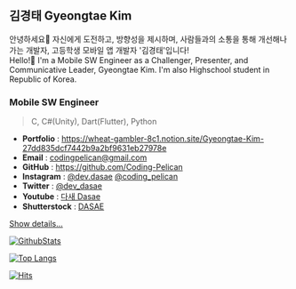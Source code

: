 ## 김경태 Gyeongtae Kim
안녕하세요👋 자신에게 도전하고, 방향성을 제시하며, 사람들과의 소통을 통해 개선해나가는 개발자, 고등학생 모바일 앱 개발자 '김경태'입니다!   
Hello!👋 I'm a Mobile SW Engineer as a Challenger, Presenter, and Communicative Leader, Gyeongtae Kim.
I'm also Highschool student in Republic of Korea.

### Mobile SW Engineer
> C, C#(Unity), Dart(Flutter), Python
- **Portfolio** : https://wheat-gambler-8c1.notion.site/Gyeongtae-Kim-27dd835dcf7442b9a2bf9631eb27978e
- **Email** : <codingpelican@gmail.com>
- **GitHub** : <https://github.com/Coding-Pelican>
- **Instagram** : [@dev.dasae](https://www.instagram.com/dev.dasae) [@coding_pelican](https://www.instagram.com/coding_pelican)
- **Twitter** : [@dev_dasae](https://twitter.com/dev_dasae)
- **Youtube** : [다새 Dasae](https://youtube.com/channel/UCZfDHIeuvgIl0NHbwe8T7aw)
- **Shutterstock** : [DASAE](https://www.shutterstock.com/g/DASAE)

[Show details...](https://wheat-gambler-8c1.notion.site/Gyeongtae-Kim-27dd835dcf7442b9a2bf9631eb27978e)

[![GithubStats](https://github-readme-stats.vercel.app/api?username=Coding-Pelican&title_color=0067a3)](https://github.com/Coding-Pelican)

[![Top Langs](https://github-readme-stats.vercel.app/api/top-langs/?username=Coding-Pelican&title_color=0067a3&layout=compact)](https://github.com/anuraghazra/github-readme-stats)

[![Hits](https://hits.seeyoufarm.com/api/count/incr/badge.svg?url=https%3A%2F%2Fgithub.com%2FCoding-Pelican)](https://github.com/Coding-Pelican)

<!--
**Coding-Pelican/Coding-Pelican** is a ✨ _special_ ✨ repository because its `README.md` (this file) appears on your GitHub profile.

Here are some ideas to get you started:

- 🔭 I’m currently working on ...
- 🌱 I’m currently learning ...
- 👯 I’m looking to collaborate on ...
- 🤔 I’m looking for help with ...
- 💬 Ask me about ...
- 📫 How to reach me: ...
- 😄 Pronouns: ...
- ⚡ Fun fact: ...
-->
